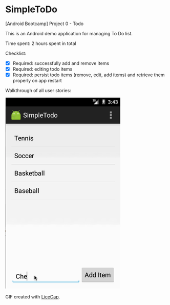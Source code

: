 # SimpleToDo
[Android Bootcamp] Project 0 - Todo

This is an Android demo application for managing To Do list. 

Time spent: 2 hours spent in total

Checklist:

 * [x] Required: successfully add and remove items
 * [x] Required: editing todo items
 * [x] Required: persist todo items (remove, edit, add items) and retrieve them properly on app restart

Walkthrough of all user stories:

![Video Walkthrough](anim_simple_todo.gif)

GIF created with [LiceCap](http://www.cockos.com/licecap/).
